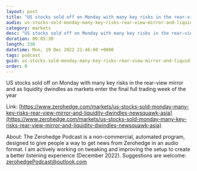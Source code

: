```yaml
---
layout: post
title: "US stocks sold off on Monday with many key risks in the rear-view mirror and as liquidity dwindles - Newsquawk Asia-Pac Market Open"
audio: us-stocks-sold-monday-many-key-risks-rear-view-mirror-and-liquidity-dwindles-newsquawk-asia-0
category: markets
desc: "US stocks sold off on Monday with many key risks in the rear-view mirror and as liquidity dwindles as markets enter the final full trading week of the year"
duration: 00:05:30
length: 330
datetime: Mon, 19 Dec 2022 21:46:00 +0000
tags: podcast
guid: us-stocks-sold-monday-many-key-risks-rear-view-mirror-and-liquidity-dwindles-newsquawk-asia-0
order: 0
---
```

US stocks sold off on Monday with many key risks in the rear-view mirror and as liquidity dwindles as markets enter the final full trading week of the year

Link: [https://www.zerohedge.com/markets/us-stocks-sold-monday-many-key-risks-rear-view-mirror-and-liquidity-dwindles-newsquawk-asia](https://www.zerohedge.com/markets/us-stocks-sold-monday-many-key-risks-rear-view-mirror-and-liquidity-dwindles-newsquawk-asia)

About: The Zerohedge Podcast is a non-commercial, automated program, designed to give people a way to get news from Zerohedge in an audio format.  I am actively working on tweaking and improving the setup to create a better listening experience (December 2022).  Suggestions are welcome: [zerohedgePodcast@outlook.com](mailto:zerohedgePodcast@outlook.com)